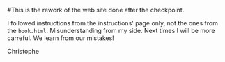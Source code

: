 #This is the rework of the web site done after the checkpoint.

I followed instructions from the instructions' page only, not the ones from the `book.html`.
Misunderstanding from my side.
Next times I will be more carreful.
We learn from our mistakes!

Christophe